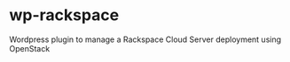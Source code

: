wp-rackspace
============

Wordpress plugin to manage a Rackspace Cloud Server deployment using OpenStack
